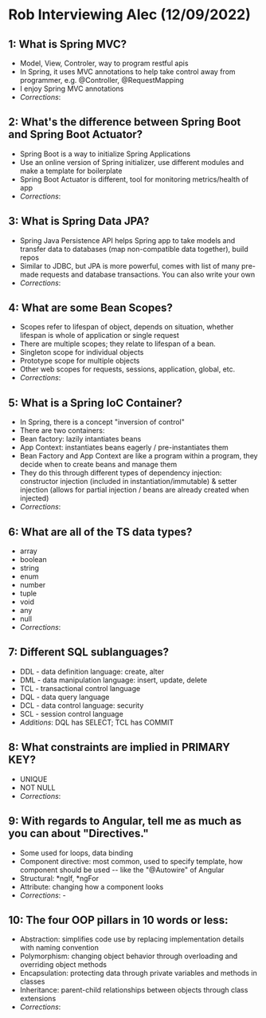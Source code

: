 # Rob Interviewing Alec (12/09/2022)

## 1: What is Spring MVC?
- Model, View, Controler, way to program restful apis
- In Spring, it uses MVC annotations to help take control away from programmer, e.g. @Controller, @RequestMapping
- I enjoy Spring MVC annotations
- *Corrections*:

## 2: What's the difference between Spring Boot and Spring Boot Actuator?
- Spring Boot is a way to initialize Spring Applications
- Use an online version of Spring initializer, use different modules and make a template for boilerplate
- Spring Boot Actuator is different, tool for monitoring metrics/health of app
- *Corrections*: 

## 3: What is Spring Data JPA?
- Spring Java Persistence API helps Spring app to take models and transfer data to databases (map non-compatible data together), build repos
- Similar to JDBC, but JPA is more powerful, comes with list of many pre-made requests and database transactions. You can also write your own
- *Corrections*:

## 4: What are some Bean Scopes? 
- Scopes refer to lifespan of object, depends on situation, whether lifespan is whole of application or single request
- There are multiple scopes; they relate to lifespan of a bean.
- Singleton scope for individual objects
- Prototype scope for multiple objects
- Other web scopes for requests, sessions, application, global, etc.
- *Corrections*: 

## 5: What is a Spring IoC Container?
- In Spring, there is a concept "inversion of control"
- There are two containers: 
- Bean factory: lazily intantiates beans
- App Context: instantiates beans eagerly / pre-instantiates them
- Bean Factory and App Context are like a program within a program, they decide when to create beans and manage them
- They do this through different types of dependency injection: constructor injection (included in instantiation/immutable) & setter injection (allows for partial injection / beans are already created when injected)
- *Corrections*:  


## 6: What are all of the TS data types?
- array
- boolean
- string
- enum
- number
- tuple
- void
- any
- null
- *Corrections*:

## 7: Different SQL sublanguages?
- DDL - data definition language: create, alter
- DML - data manipulation language: insert, update, delete
- TCL - transactional control language
- DQL - data query language
- DCL - data control language: security
- SCL - session control language
- *Additions*: DQL has SELECT; TCL has COMMIT

## 8: What constraints are implied in PRIMARY KEY?
- UNIQUE
- NOT NULL
- *Corrections*: 


## 9: With regards to Angular, tell me as much as you can about "Directives."
- Some used for loops, data binding
- Component directive: most common, used to specify template, how component should be used -- like the "@Autowire" of Angular
- Structural: *ngIf, *ngFor
- Attribute: changing how a component looks 
- *Corrections*: -

## 10: The four OOP pillars in 10 words or less:
- Abstraction: simplifies code use by replacing implementation details with naming convention 
- Polymorphism: changing object behavior through overloading and overriding object methods
- Encapsulation: protecting data through private variables and methods in classes
- Inheritance: parent-child relationships between objects through class extensions
- *Corrections*: 







